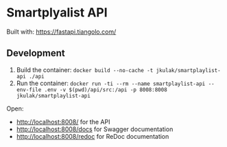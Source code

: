 # Smartplyalist API

Built with: <https://fastapi.tiangolo.com/>

## Development

1. Build the container: `docker build --no-cache -t jkulak/smartplaylist-api ./api`
2. Run the container: `docker run -ti --rm --name smartplaylist-api --env-file .env -v $(pwd)/api/src:/api -p 8008:8008 jkulak/smartplaylist-api`

Open:

* <http://localhost:8008/> for the API
* <http://localhost:8008/docs> for Swagger documentation
* <http://localhost:8008/redoc> for ReDoc documentation

